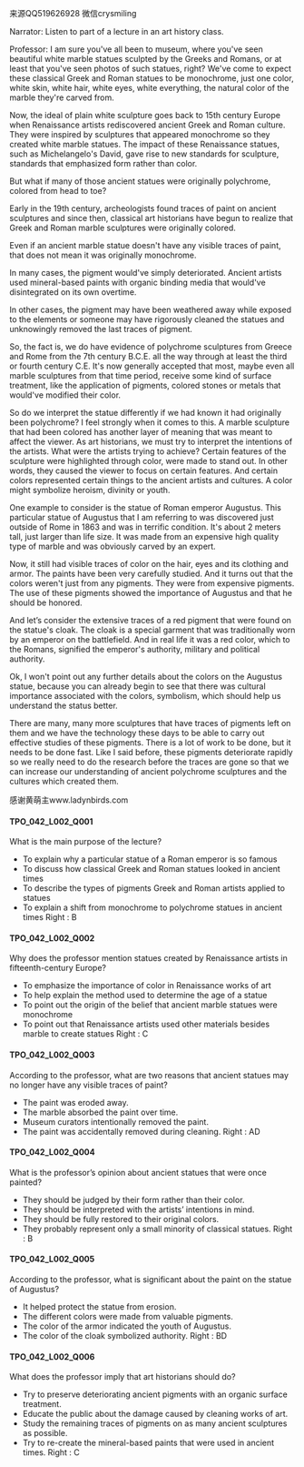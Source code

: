 来源QQ519626928 微信crysmiling

Narrator:
Listen to part of a lecture in an art history class.

Professor:
I am sure you've all been to museum, where you've seen beautiful white marble statues sculpted by the Greeks and Romans, or at least that you've seen photos of such statues, right? We've come to expect these classical Greek and Roman statues to be monochrome, just one color, white skin, white hair, white eyes, white everything, the natural color of the marble they're carved from.

Now, the ideal of plain white sculpture goes back to 15th century Europe when Renaissance artists rediscovered ancient Greek and Roman culture. They were inspired by sculptures that appeared monochrome so they created white marble statues. The impact of these Renaissance statues, such as Michelangelo's David, gave rise to new standards for sculpture, standards that emphasized form rather than color.

But what if many of those ancient statues were originally polychrome, colored from head to toe?

Early in the 19th century, archeologists found traces of paint on ancient sculptures and since then, classical art historians have begun to realize that Greek and Roman marble sculptures were originally colored.

Even if an ancient marble statue doesn't have any visible traces of paint, that does not mean it was originally monochrome.

In many cases, the pigment would've simply deteriorated. Ancient artists used mineral-based paints with organic binding media that would've disintegrated on its own overtime.

In other cases, the pigment may have been weathered away while exposed to the elements or someone may have rigorously cleaned the statues and unknowingly removed the last traces of pigment.

So, the fact is, we do have evidence of polychrome sculptures from Greece and Rome from the 7th century B.C.E. all the way through at least the third or fourth century C.E. It's now generally accepted that most, maybe even all marble sculptures from that time period, receive some kind of surface treatment, like the application of pigments, colored stones or metals that would've modified their color. 

So do we interpret the statue differently if we had known it had originally been polychrome?
I feel strongly when it comes to this. A marble sculpture that had been colored has another layer of meaning that was meant to affect the viewer. As art historians, we must try to interpret the intentions of the artists. What were the artists trying to achieve?
Certain features of the sculpture were highlighted through color, were made to stand out. In other words, they caused the viewer to focus on certain features. And certain colors represented certain things to the ancient artists and cultures. A color might symbolize heroism, divinity or youth.

One example to consider is the statue of Roman emperor Augustus. This particular statue of Augustus that I am referring to was discovered just outside of Rome in 1863 and was in terrific condition. It's about 2 meters tall, just larger than life size. It was made from an expensive high quality type of marble and was obviously carved by an expert. 

Now, it still had visible traces of color on the hair, eyes and its clothing and armor. The paints have been very carefully studied. And it turns out that the colors weren't just from any pigments. They were from expensive pigments. The use of these pigments showed the importance of Augustus and that he should be honored.

And let’s consider the extensive traces of a red pigment that were found on the statue's cloak. The cloak is a special garment that was traditionally worn by an emperor on the battlefield. And in real life it was a red color, which to the Romans, signified the emperor's authority, military and political authority.

Ok, I won't point out any further details about the colors on the Augustus statue, because you can already begin to see that there was cultural importance associated with the colors, symbolism, which should help us understand the status better.

There are many, many more sculptures that have traces of pigments left on them and we have the technology these days to be able to carry out effective studies of these pigments. There is a lot of work to be done, but it needs to be done fast. Like I said before, these pigments deteriorate rapidly so we really need to do the research before the traces are gone so that we can increase our understanding of ancient polychrome sculptures and the cultures which created them.

感谢黄萌主www.ladynbirds.com

#### TPO_042_L002_Q001
What is the main purpose of the lecture?
- To explain why a particular statue of a Roman emperor is so famous
- To discuss how classical Greek and Roman statues looked in ancient times
- To describe the types of pigments Greek and Roman artists applied to statues
- To explain a shift from monochrome to polychrome statues in ancient times
Right : B	

#### TPO_042_L002_Q002
Why does the professor mention statues created by Renaissance artists in fifteenth-century Europe?
- To emphasize the importance of color in Renaissance works of art
- To help explain the method used to determine the age of a statue
- To point out the origin of the belief that ancient marble statues were monochrome
- To point out that Renaissance artists used other materials besides marble to create statues
Right : C	

#### TPO_042_L002_Q003
According to the professor, what are two reasons that ancient statues may no longer have any visible traces of paint?
- The paint was eroded away.
- The marble absorbed the paint over time.
- Museum curators intentionally removed the paint.
- The paint was accidentally removed during cleaning.
Right : AD	

#### TPO_042_L002_Q004
What is the professor’s opinion about ancient statues that were once painted?
- They should be judged by their form rather than their color.
- They should be interpreted with the artists’ intentions in mind.
- They should be fully restored to their original colors.
- They probably represent only a small minority of classical statues.
Right : B	

#### TPO_042_L002_Q005
According to the professor, what is significant about the paint on the statue of Augustus?
- It helped protect the statue from erosion.
- The different colors were made from valuable pigments.
- The color of the armor indicated the youth of Augustus.
- The color of the cloak symbolized authority.
Right : BD	

#### TPO_042_L002_Q006
What does the professor imply that art historians should do?
- Try to preserve deteriorating ancient pigments with an organic surface treatment.
- Educate the public about the damage caused by cleaning works of art.
- Study the remaining traces of pigments on as many ancient sculptures as possible.
- Try to re-create the mineral-based paints that were used in ancient times.
Right : C	